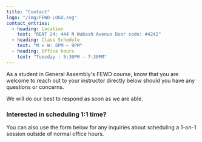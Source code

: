 ```yaml
---
title: "Contact"
logo: "/img/FEWD-LOGO.svg"
contact_entries:
  - heading: Location
    text: "RENT 24: 444 N Wabash Avenue Door code: #4242"
  - heading: Class Schedule
    text: "M + W: 6PM – 9PM"
  - heading: Office hours
    text: "Tuesday : 5:30PM – 7:30PM"
---
```


As a student in General Assembly's FEWD course, know that you are
welcome to reach out to your instructor directly below should you
have any questions or concerns.

We will do our best to respond as soon as we are able.

<h3 class="f4 b lh-title mb2">Interested in scheduling 1:1 time?</h3>

You can also use the form below for any inquiries about
scheduling a 1-on-1 session outside of normal office hours.
